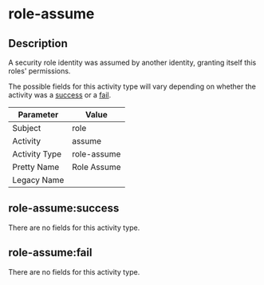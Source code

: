 role-assume
===========

Description
-----------
A security role identity was assumed by another identity, granting itself this roles' permissions.

The possible fields for this activity type will vary depending on whether the activity was a [success](#role-assumesuccess) or a [fail](#role-assumefail).

| Parameter     | Value       |
| ------------- | ----------- |
| Subject       | role        |
| Activity      | assume      |
| Activity Type | role-assume |
| Pretty Name   | Role Assume |
| Legacy Name   |             |

role-assume:success
-------------------

There are no fields for this activity type.


role-assume:fail
----------------

There are no fields for this activity type.
